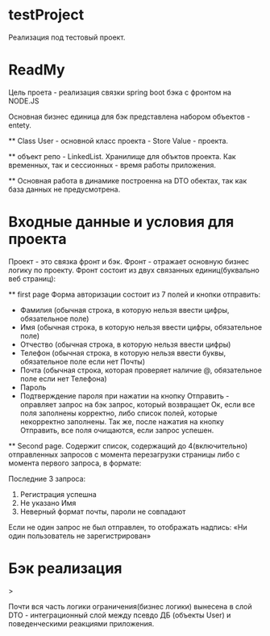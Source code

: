 # testProject
Реализация под тестовый проект.

<h1>ReadMy</h1>

Цель проета - реализация связки spring boot бэка с фронтом на NODE.JS

Основная бизнес единица для бэк представлена набором объектов -  entety.
<p>** Class User - основной класс проекта - Store Value - проекта. </p>

** объект репо - LinkedList. Хранилище для объктов проекта. Как временных, так и сессионных - время работы приложения.
<br>

** Основная работа в динамике построенна на DTO обектах, так как база данных не предусмотрена.

<H1>Входные данные и условия для  проекта</H1>

Проект - это связка фронт и бэк.
Фронт - отражает основную бизнес логику по проекту.
Фронт состоит из двух связанных единиц(буквально веб страниц):

** first page
Форма авторизации состоит из 7 полей и кнопки отправить:
- Фамилия (обычная строка, в которую нельзя ввести цифры, обязательное поле)
- Имя (обычная строка, в которую нельзя ввести цифры, обязательное поле)
- Отчество (обычная строка, в которую нельзя ввести цифры)
- Телефон (обычная строка, в которую нельзя ввести буквы, обязательное поле если нет Почты)
- Почта (обычная строка, которая проверяет наличие @, обязательное поле если нет Телефона)
- Пароль
- Подтверждение пароля
  при нажатии на кнопку Отправить - оправляет запрос на бэк запрос, который возвращает Ок, если все поля заполнены корректно, либо список полей, которые некорректно заполнены.
  Так же, после нажатия на кнопку Отправить, все поля очищаются, если запрос успешен.


** Second page.
Содержит список, содержащий до 4(включительно) отправленных запросов с момента перезагрузки страницы либо с момента первого запроса, в формате:

Последние 3 запроса:

1. Регистрация успешна
2. Не указано Имя
3. Неверный формат почты, пароли не совпадают

Если не один запрос не был отправлен, то отображать надпись:
«Ни один пользователь не зарегистрирован»

<H1>Бэк реализация</H1>>

Почти вся часть логики ограничения(бизнес логики) вынесена в слой DTO - интеграционный слой между псевдо ДБ (объекты User) и поведенческими реакциями приложения.




